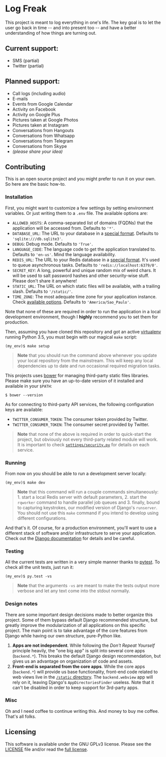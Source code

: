 Log Freak
=========

This project is meant to log everything in one's life. The key goal is to let
the user go back in time -- and into present too -- and have a better
understanding of how things are turning out.


## Current support:

- SMS (partial)
- Twitter (partial)


## Planned support:

- Call logs (including audio)
- E-mails
- Events from Google Calendar
- Activity on Facebook
- Activity on Google Plus
- Pictures taken at Google Photos
- Pictures taken at Instagram
- Conversations from Hangouts
- Conversations from Whatsapp
- Conversations from Telegram
- Conversations from Skype
- _(please share your idea)_


## Contributing

This is an open source project and you might prefer to run it on your own. So
here are the basic how-to.


### Installation

First, you might want to customize a few settings by setting environment
variables. Or just writing them to a `.env` file. The available options are:

- `ALLOWED_HOSTS`: A comma-separated list of domains (FQDNs) that the
  application will be accessed from. Defaults to `'*'`.
- `DATABASE_URL`: The URL to your database in a [special format][2]. Defaults
  to `'sqlite:///db.sqlite3'`.
- `DEBUG`: Debug mode. Defaults to `'True'`.
- `LANGUAGE_CODE`: The language code to get the application translated to.
  Defaults to `'en-us'`. Mind the language availability.
- `REDIS_URL`: The URL to your Redis database in a [special format][2]. It's
  used to queue asynchronous tasks. Defaults to `'redis://localhost:6379/0'`.
- `SECRET_KEY`: A long, powerful and unique random mix of weird chars. It will
  be used to salt password hashes and other security-wise stuff. Please don't
  share it anywhere!
- `STATIC_URL`: The URL on which static files will be available, with a
  trailing slash. Defaults to `'/static/'`.
- `TIME_ZONE`: The most adequate time zone for your application instance. Check
  [available options][3]. Defaults to `'America/Sao_Paulo'`.

Note that none of these are required in order to run the application in a local
development environment, though I **highly** recommend you to set them for
production.

Then, assuming you have cloned this repository and got an active
[virtualenv][1] running Python 3.5, you must begin with our magical `make`
script:

	(my_env)$ make setup

> **Note** that you should run the command above whenever you update your local
> repository from the mainstream. This will keep any local dependencies up to
> date and run occasional required migration tasks.

This projects uses [bower][7] for managing third-party static files libraries.
Please make sure you have an up-to-date version of it installed and available
in your `$PATH`:

	$ bower --version

As for connecting to third-party API services, the following configuration keys
are available:

- `TWITTER_CONSUMER_TOKEN`: The consumer token provided by Twitter.
- `TWITTER_CONSUMER_TOKEN`: The consumer secret provided by Twitter.

> **Note** that none of the above is required in order to quick-start the
> project, but obviously not every third-party related module will work. It is
> important to check [`settings/security.py`](.settings/security.py) for
> details on each service.


### Running

From now on you should be able to run a development server locally:

	(my_env)$ make dev

> **Note** that this command will run a couple commands simultaneously: 1.
> start a local Redis server with default parameters, 2. start the `rqworker`
> command to handle parallel job queues and 3. finally, bound to capturing
> keystrokes, our modified version of Django's `runserver`. You should not use
> this `make` command if you intend to develop using different configurations.

And that's it. Of course, for a production environment, you'll want to use a
different stack of software and/or infrastructure to serve your application.
Check out the [Django documentation][4] for details and be careful.


### Testing

All the current tests are written in a very simple manner thanks to
[pytest][5]. To check all the unit tests, just run it:

	(my_env)$ py.test -vs

> **Note** that the arguments `-vs` are meant to make the tests output more
> verbose and let any text come into the stdout normally.


### Design notes

There are some important design decisions made to better organize this project.
Some of them bypass default Django recommended structure, but greatly improve
the modularization of all applications on this specific project. The main point
is to take advantage of the core features from Django while having our own
structure, pure-Python like.

1. **Apps are not independent**. While following the _Don't Repeat Yourself_
   principle heavily, the "one big app" is split into several core apps
   (`backend.*`). This breaks the default Django design recommendation, but
   gives us an advantage on organization of code and assets.
2. **Front-end is separated from the core apps**. While the core apps
   (`backend.*`) will provide us base functionality, front-end code related to
   web views live in the [`/static` directory](/static). The `backend.webview`
   app will rely on it, leaving Django's `AppDirectoriesFinder` useless. Note
   that it can't be disabled in order to keep support for 3rd-party apps.


### Misc

Oh and I need coffee to continue writing this. And money to buy me coffee.
That's all folks.


## Licensing

This software is available under the GNU GPLv3 license. Please see the
[LICENSE](./LICENSE) file and/or read the [full license][6].


[1]: http://docs.python-guide.org/en/latest/dev/virtualenvs/
[2]: https://github.com/kennethreitz/dj-database-url#url-schema
[3]: https://en.wikipedia.org/wiki/List_of_tz_database_time_zones
[4]: https://docs.djangoproject.com/es/1.9/howto/deployment/
[5]: http://pytest.org/latest/
[6]: http://www.gnu.org/licenses/gpl.txt
[7]: http://bower.io/
